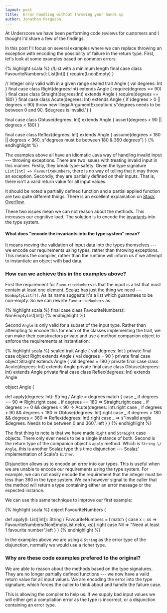 ```yaml
---
layout: post
title:  Error handling without throwing your hands up
author: Jonathan Ferguson
---
```


At Underscore we have been performing code reviews for customers and I thought I'd share a few of the findings.

In this post I'll focus on several examples where we can replace throwing an exception with encoding the possibility of failure in the return type. First, let's look at some examples based on common errors:

{% highlight scala %}
  //List with a minimum length
  final case class FavouriteNumbers(l: List[Int]) {
   require(l.nonEmpty)
  }

  // Integer only valid with in a given range
  sealed trait Angle { val degrees: Int }
  final case class Right(degrees:Int) extends Angle {
    require(degrees == 90)
  }
  final case class Straight(degrees:Int) extends Angle {
    require(degrees == 180)
  }
  final case class Acute(degrees: Int) extends Angle {
    if (degrees > 0 || degrees < 90)
    throw new IllegalArgumentException(
      s"degrees needs to be between 0 and 90, $degrees is invalid.")
  }

  final case class Obtuse(degrees: Int) extends Angle {
    assert(degrees > 90 || degrees < 180)
  }

  final case class Reflex(degrees: Int) extends Angle {
    assume(degrees > 180 || degrees < 360,
      s"degrees must be between 180 & 360 degrees")
  }
{% endhighlight %}

The examples above all have an idiomatic Java way of handling invalid input --- throwing exceptions. There are two issues with treating invalid input in this manner. Firstly, they break type-safety. Given the type signature `List[Int] => FavouriteNumbers`, there is no way of telling that it may throw an exception. Secondly, they are partially defined on their inputs. That is, there isn't a valid return value for all input values.

It should be noted a partially defined function and a partial applied function are two quite different things. There is an excellent explaination on [Stack Overflow](http://stackoverflow.com/questions/8650549/using-partial-functions-in-scala-how-does-it-work).

These two issues mean we can not reason about the methods. This increases our cognitive load. The solution is to encode the [invariants](http://en.wikipedia.org/wiki/Invariant_(computer_science)) into the type system.

#### What does "encode the invariants into the type system" mean?

<!-- I DONT LIKE THE WORD VALIDATION -->
It means moving the validation of input data into the types themselves ---  we encode our requirements using types, rather than throwing exceptions. This means the compiler, rather than the runtime will inform us if we attempt to instantiate an object with bad data.

### How can we achieve this in the examples above?

First the requirement for `FavouriteNumbers` is that the input is a list that must contain at least one element.
 [Scalaz](https://github.com/scalaz/scalaz) has just the thing we need --- `NonEmptyList[T]`. As its name suggests it's a list which guarantees to be non-empty. So we can rewrite `FavouriteNumbers` as:

{% highlight scala %}
final case class FavouriteNumbers(l: NonEmptyList[Int])
{% endhighlight %}

Second `Angle` is only valid for a subset of the input type. Rather than attempting to encode this for each of the classes implementing the trait, we can make their constructors private and use a method companion object to enforce the requirements at instantiation:

{% highlight scala %}
sealed trait Angle { val degrees: Int }
private final case object Right extends Angle { val degrees = 90 }
private final case object Straight extends Angle { val degrees = 180 }
private final case class Acute(degrees: Int) extends Angle
private final case class Obtuse(degrees: Int) extends Angle
private final case class Reflex(degrees: Int) extends Angle

object Angle {

  def apply(degrees: Int): String \/ Angle = degrees match {
    case _ if degrees == 90                  ⇒
      Right.right
    case _ if degrees == 180                 ⇒
      Straight.right
    case _ if degrees >= 0 && degrees < 90    ⇒
      Acute(degrees: Int).right
    case _ if degrees > 90 && degrees < 180  ⇒
      Obtuse(degrees: Int).right
    case _ if degrees > 180 && degrees < 360 ⇒
      Reflex(degrees: Int).right
    case _ ⇒
      s"Invalid angle $degrees. Needs to be between 0 and 360.".left
  }
}
{% endhighlight %}

The first thing to note is that we have made `Right` and `Straight` case objects. There only ever needs to be a single instance of both.  Second is the return type of the companion object's `apply` method.  Which is `String \/ Angle`, this is another Scalaz type this time disjunction --- Scalaz' implementation of Scala's `Either`.

Disjunction allows us to encode an error into our types. This is useful when we are unable to encode our requirements using the type system. For example, we can not easily encode the requirement that the integer must be less than 360 in the type system. We can however signal to the caller that the method will return a type containing either an error message or the expected instance.

We can use this same technique to improve our first example:

{% highlight scala %}
object FavouriteNumbers {

  def apply(l: List[Int]): String \/ FavouriteNumbers = l match {
    case x :: xs ⇒ FavouriteNumbers(NonEmptyList.nel(x, xs)).right
    case Nil     ⇒ "Need at least 1 favourite number".left
  }
}
{% endhighlight %}

In the examples above we are using a `String` as the error type of the disjunction, normally we would use a richer type.

### Why are these code examples prefered to the original?

We are able to reason about the methods based on the type signatures. They are no longer partially defined functions --- we now have a valid return value for all input values. We are encoding the error into the type signature, which forces the caller to think about and handle the failure case.

This is allowing the compiler to help us. If we supply bad input values we will either get a compilation error as the type is incorrect, or a disjunction containing an error type.